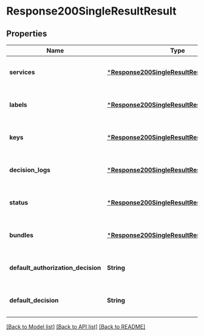 # Response200SingleResultResult


## Properties
Name | Type | Description | Notes
------------ | ------------- | ------------- | -------------
**services** | [***Response200SingleResultResultServices**](Response200SingleResultResultServices.md) |  | [optional] [default to nothing]
**labels** | [***Response200SingleResultResultLabels**](Response200SingleResultResultLabels.md) |  | [optional] [default to nothing]
**keys** | [***Response200SingleResultResultKeys**](Response200SingleResultResultKeys.md) |  | [optional] [default to nothing]
**decision_logs** | [***Response200SingleResultResultDecisionLogs**](Response200SingleResultResultDecisionLogs.md) |  | [optional] [default to nothing]
**status** | [***Response200SingleResultResultStatus**](Response200SingleResultResultStatus.md) |  | [optional] [default to nothing]
**bundles** | [***Response200SingleResultResultBundles**](Response200SingleResultResultBundles.md) |  | [optional] [default to nothing]
**default_authorization_decision** | **String** |  | [optional] [default to nothing]
**default_decision** | **String** |  | [optional] [default to nothing]


[[Back to Model list]](../README.md#models) [[Back to API list]](../README.md#api-endpoints) [[Back to README]](../README.md)


